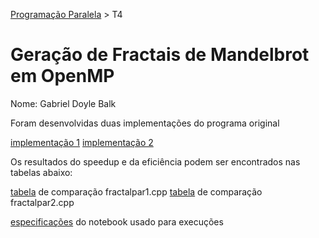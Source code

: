 [Programação Paralela](https://github.com/AndreaInfUFSM/elc139-2019a) > T4

# Geração de Fractais de Mandelbrot em OpenMP

Nome: Gabriel Doyle Balk

Foram desenvolvidas duas implementações do programa original

[implementação 1](fractalpar1.cpp)
[implementação 2](fractalpar2.cpp)

Os resultados do speedup e da eficiência podem ser encontrados nas tabelas abaixo:

[tabela](TabelaPar1.md) de comparação fractalpar1.cpp
[tabela](TabelaPar2.md) de comparação fractalpar2.cpp

[especificações](specs.txt) do notebook usado para execuções
